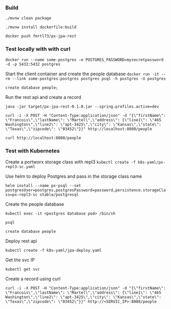 ### Build
`./mvnw clean package`

`./mvnw install dockerfile:build`

`docker push fmrtl73/px-jpa-rest`

### Test locally with with curl

`docker run --name some-postgres -e POSTGRES_PASSWORD=mysecretpassword -d -p 5432:5432 postgres`

Start the client container and create the people database
`docker run -it --rm --link some-postgres:postgres postgres psql -h postgres -U postgres`

`create database people;`

Run the rest api and create a record

`java -jar target/px-jpa-rest-0.1.0.jar --spring.profiles.active=dev`

`curl -i -X POST -H "Content-Type:application/json" -d "{\"firstName\": \"Francois\",\"lastName\": \"Martel\",\"address\": {\"line1\": \"465 Washington\",\"line2\": \"apt-3425\",\"city\": \"Kansas\",\"state\": \"Texas\",\"zipcode\": \"03452\"}}" http://localhost:8080/people`

`curl http://localhost:8080/people`

### Test with Kubernetes

Create a portworx storage class with repl3
`kubectl create -f k8s-yaml/px-repl3-sc.yaml`

Use helm to deploy Postgres and pass in the storage class name

`helm install --name px-psql --set postgresUser=postgres,postgresPassword=password,persistence.storageClass=px-repl3-sc stable/postgresql`

Create the people database

`kubectl exec -it <postgres database pod> /bin/sh`

`psql`

`create database people`

Deploy rest api

`kubectl create -f k8s-yaml/jpa-deploy.yaml`

Get the svc IP

`kubectl get svc`

Create a record using curl

`curl -i -X POST -H "Content-Type:application/json" -d "{\"firstName\": \"Francois\",\"lastName\": \"Martel\",\"address\": {\"line1\": \"465 Washington\",\"line2\": \"apt-3425\",\"city\": \"Kansas\",\"state\": \"Texas\",\"zipcode\": \"03452\"}}" http://<SERVIC_IP>:8080/people`
